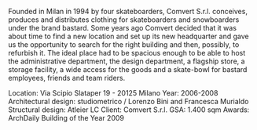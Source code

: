Founded in Milan in 1994 by four skateboarders, Comvert S.r.l. conceives, produces and distributes clothing for skateboarders and snowboarders under the brand bastard. Some years ago Comvert decided that it was about time to find a new location and set up its new headquarter and gave us the opportunity to search for the right building and then, possibly, to refurbish it. The ideal place had to be spacious enough to be able to host the administrative department, the design department, a flagship store, a storage facility, a wide access for the goods and a skate-bowl for bastard employees, friends and team riders.

Location: Via Scipio Slataper 19 - 20125 Milano
Year: 2006-2008
Architectural design: studiometrico / Lorenzo Bini and Francesca Murialdo
Structural design: Atleier LC
Client: Comvert S.r.l.
GSA: 1.400 sqm
Awards: ArchDaily Building of the Year 2009

